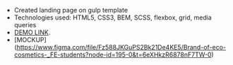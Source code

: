 - Created landing page on gulp template
- Technologies used: HTML5, CSS3, BEM, SCSS, flexbox, grid, media queries
- [DEMO LINK](https://Vepr984.github.io/Eco_cosmetics/).
- [MOCKUP] (https://www.figma.com/file/Fz588JKGuPS2Bk21De4KE5/Brand-of-eco-cosmetics-_FE-students?node-id=195-0&t=6eXHkzR6878nF7TW-0)
